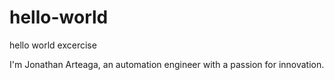 # hello-world
hello world excercise

I'm Jonathan Arteaga, an automation engineer with a passion for innovation.
